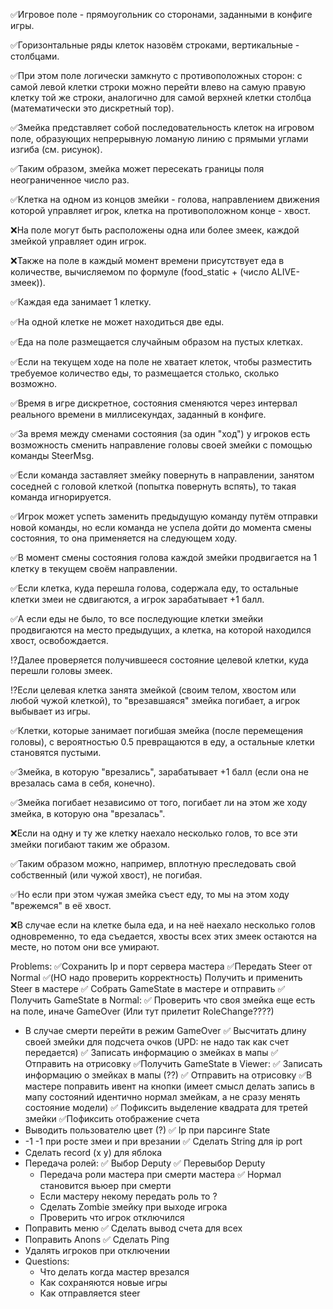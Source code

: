 ✅Игровое поле - прямоугольник со сторонами, заданными в конфиге игры.

✅Горизонтальные ряды клеток назовём строками, вертикальные - столбцами.

✅При этом поле логически замкнуто с противоположных сторон: с самой левой клетки строки можно перейти влево на самую
правую клетку той же строки, аналогично для самой верхней клетки столбца (математически это дискретный тор).

✅Змейка представляет собой последовательность клеток на игровом поле, образующих непрерывную ломаную линию с прямыми
углами изгиба (см. рисунок).

✅Таким образом, змейка может пересекать границы поля неограниченное число раз.

✅Клетка на одном из концов змейки - голова, направлением движения которой управляет игрок, клетка на противоположном
конце - хвост.

❌На поле могут быть расположены одна или более змеек, каждой змейкой управляет один игрок.

❌Также на поле в каждый момент времени присутствует еда в количестве, вычисляемом по формуле (food_static + (число
ALIVE-змеек)).

✅Каждая еда занимает 1 клетку.

✅На одной клетке не может находиться две еды.

✅Еда на поле размещается случайным образом на пустых клетках.

✅Если на текущем ходе на поле не хватает клеток, чтобы разместить требуемое количество еды, то размещается столько,
сколько возможно.

✅Время в игре дискретное, состояния сменяются через интервал реального времени в миллисекундах, заданный в конфиге.

✅За время между сменами состояния (за один "ход") у игроков есть возможность сменить направление головы своей змейки с
помощью команды SteerMsg.

✅Если команда заставляет змейку повернуть в направлении, занятом соседней с головой клеткой (попытка повернуть вспять),
то такая команда игнорируется.

✅Игрок может успеть заменить предыдущую команду путём отправки новой команды, но если команда не успела дойти до момента
смены состояния, то она применяется на следующем ходу.

✅В момент смены состояния голова каждой змейки продвигается на 1 клетку в текущем своём направлении.

✅Если клетка, куда перешла голова, содержала еду, то остальные клетки змеи не сдвигаются, а игрок зарабатывает +1 балл.

✅А если еды не было, то все последующие клетки змейки продвигаются на место предыдущих, а клетка, на которой находился
хвост, освобождается.

⁉️Далее проверяется получившееся состояние целевой клетки, куда перешли головы змеек.

⁉️Если целевая клетка занята змейкой (своим телом, хвостом или любой чужой клеткой), то "врезавшаяся" змейка погибает, а
игрок выбывает из игры.

✅Клетки, которые занимает погибшая змейка (после перемещения головы), с вероятностью 0.5 превращаются в еду, а остальные
клетки становятся пустыми.

✅Змейка, в которую "врезались", зарабатывает +1 балл (если она не врезалась сама в себя, конечно).

✅Змейка погибает независимо от того, погибает ли на этом же ходу змейка, в которую она "врезалась".

❌Если на одну и ту же клетку наехало несколько голов, то все эти змейки погибают таким же образом.

✅Таким образом можно, например, вплотную преследовать свой собственный (или чужой хвост), не погибая.

✅Но если при этом чужая змейка съест еду, то мы на этом ходу "врежемся" в её хвост.

❌В случае если на клетке была еда, и на неё наехало несколько голов одновременно, то еда съедается, хвосты всех этих
змеек остаются на месте, но потом они все умирают.



Problems:
✅Сохранить Ip и порт сервера мастера
✅Передать Steer от Normal
✅(НО надо проверить корректность) Получить и применить Steer в мастере
✅ Собрать GameState в мастере и отправить
✅ Получить GameState в Normal:
    ✅ Проверить что своя змейка еще есть на поле, иначе GameOver (Или тут прилетит RoleChange????)
  - В случае смерти перейти в режим GameOver
    ✅ Высчитать длину своей змейки для подсчета очков (UPD: не надо так как счет передается)
    ✅ Записать информацию о змейках в мапы
    ✅ Отправить на отрисовку
✅Получить GameState в Viewer:
    ✅ Записать информацию о змейках в мапы (??)
    ✅ Отправить на отрисовку
✅В мастере поправить ивент на кнопки (имеет смысл делать запись в мапу состояний идентично нормал змейкам, а не сразу менять состояние модели)
✅ Пофиксить выделение квадрата для третей змейки
✅Пофиксить отображение счета
- Выводить пользователю цвет (?)
✅ Ip при парсинге State
- -1 -1 при росте змеи и при врезании
✅ Сделать String для ip port
- Сделать record (x y) для яблока
- Передача ролей:
  ✅ Выбор Deputy
  ✅ Перевыбор Deputy
  - Передача роли мастера при смерти мастера
  ✅ Нормал становится вьюер при смерти
  - Если мастеру некому передать роль то ?
  - Сделать Zombie змейку при выходе игрока
  - Проверить что игрок отключился
- Поправить меню
✅ Сделать вывод счета для всех
- Поправить Anons
✅ Сделать Ping
- Удалять игроков при отключении
- Questions:
  - Что делать когда мастер врезался
  - Как сохраняются новые игры
  - Как отправляется steer